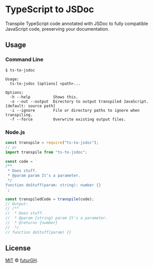 # TypeScript to JSDoc
Transpile TypeScript code annotated with JSDoc to fully compatible JavaScript code, preserving your documentation.

## Usage

### Command Line

```shell
$ ts-to-jsdoc

Usage:
  ts-to-jsdoc [options] <path>...

Options:
  -h --help          Shows this.
  -o --out --output  Directory to output transpiled JavaScript. [default: source path]
  -i --ignore        File or directory paths to ignore when transpiling.
  -f --force         Overwrite existing output files.
```

### Node.js

```javascript
const transpile = require("ts-to-jsdoc");
// or
import transpile from "ts-to-jsdoc";

const code = `
/**
 * Does stuff.
 * @param param It's a parameter.
 */
function doStuff(param: string): number {}
`;

const transpiledCode = transpile(code);
// Output:
// /**
//  * Does stuff.
//  * @param {string} param It's a parameter.
//  * @returns {number}
//  */
// function doStuff(param) {}
```

## License
[MIT](LICENSE) © [futurGH](https://github.com/futurGH).
